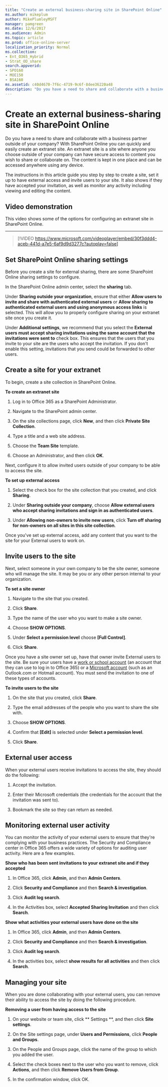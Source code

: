 ```yaml
---
title: "Create an external business-sharing site in SharePoint Online"
ms.author: mikeplum
author: MikePlumleyMSFT
manager: pamgreen
ms.date: 12/6/2017
ms.audience: Admin
ms.topic: article
ms.prod: office-online-server
localization_priority: Normal
ms.collection:
- Ent_O365_Hybrid
- Strat_OD_share
search.appverid:
- SPO160
- MOE150
- BSA160
ms.assetid: c40d4670-7f6c-4719-9c6f-8dee36220a48
description: "Do you have a need to share and collaborate with a business partner outside of your company? With SharePoint Online you can quickly and easily create an extranet site. An extranet site is a site where anyone you choose outside of your company can have secure access to content you wish to share or collaborate on. The content is kept in one place and can be accessed anywhere using any device."
---
```


# Create an external business-sharing site in SharePoint Online

Do you have a need to share and collaborate with a business partner outside of your company? With SharePoint Online you can quickly and easily create an extranet site. An extranet site is a site where anyone you choose outside of your company can have secure access to content you wish to share or collaborate on. The content is kept in one place and can be accessed anywhere using any device.
  
The instructions in this article guide you step by step to create a site, set it up to have external access and invite users to your site. It also shows if they have accepted your invitation, as well as monitor any activity including viewing and editing the content.
  
## Video demonstration

This video shows some of the options for configuring an extranet site in SharePoint Online.
  
****

> [!VIDEO https://www.microsoft.com/videoplayer/embed/30f3ddd4-aceb-441d-a7e5-6af9d9d3277c?autoplay=false]
  
## Set SharePoint Online sharing settings

Before you create a site for external sharing, there are some SharePoint Online sharing settings to configure.
  
In the SharePoint Online admin center, select the **sharing** tab. 
  
Under **Sharing outside your organization**, ensure that either **Allow users to invite and share with authenticated external users** or **Allow sharing to authenticated external users and using anonymous access links** is selected. This will allow you to properly configure sharing on your extranet site once you create it. 
  
Under **Additional settings**, we recommend that you select the **External users must accept sharing invitations using the same account that the invitations were sent to** check box. This ensures that the users that you invite to your site are the users who accept the invitation. If you don't enable this setting, invitations that you send could be forwarded to other users. 
  
## Create a site for your extranet

To begin, create a site collection in SharePoint Online.
  
 **To create an extranet site**
  
1. Log in to Office 365 as a SharePoint Administrator.
    
2. Navigate to the SharePoint admin center.
    
3. On the site collections page, click **New**, and then click **Private Site Collection**.
    
4. Type a title and a web site address.
    
5. Choose the **Team Site** template. 
    
6. Choose an Administrator, and then click **OK**.
    
Next, configure it to allow invited users outside of your company to be able to access the site.
  
 **To set up external access**
  
1. Select the check box for the site collection that you created, and click **Sharing**.
    
2. Under **Sharing outside your company**, choose **Allow external users who accept sharing invitations and sign in as authenticated users**.
    
3. Under **Allowing non-owners to invite new users**, click **Turn off sharing for non-owners on all sites in this site collection**.
    
Once you've set up external access, add any content that you want to the site for your External users to work on.
  
## Invite users to the site

Next, select someone in your own company to be the site owner, someone who will manage the site. It may be you or any other person internal to your organization.
  
 **To set a site owner**
  
1. Navigate to the site that you created.
    
2. Click **Share**.
    
3. Type the name of the user who you want to make a site owner.
    
4. Choose **SHOW OPTIONS**.
    
5. Under **Select a permission level** choose **[Full Control]**.
    
6. Click **Share**.
    
Once you have a site owner set up, have that owner invite External users to the site. Be sure your users have a [work or school account](https://support.office.com/article/37da662b-5da6-4b56-a091-2731b2ecc8b4) (an account that they can use to log in to Office 365) or a [Microsoft account](https://support.microsoft.com/instantanswers/d18cc497-d839-cf50-dea8-f99c95f2bd16) (such as an Outlook.com or Hotmail account). You must send the invitation to one of these types of accounts. 
  
 **To invite users to the site**
  
1. On the site that you created, click **Share**.
    
2. Type the email addresses of the people who you want to share the site with.
    
3. Choose **SHOW OPTIONS**.
    
4. Confirm that **[Edit]** is selected under **Select a permission level**.
    
5. Click **Share**.
    
## External user access

When your external users receive invitations to access the site, they should do the following:
  
1. Accept the invitation.
    
2. Enter their Microsoft credentials (the credentials for the account that the invitation was sent to).
    
3. Bookmark the site so they can return as needed.
    
## Monitoring external user activity

You can monitor the activity of your external users to ensure that they're complying with your business practices. The Security and Compliance center in Office 365 offers a wide variety of options for auditing user activity. Here are a few examples.
  
 **Show who has been sent invitations to your extranet site and if they accepted**
  
1. In Office 365, click **Admin**, and then **Admin Centers**.
    
2. Click **Security and Compliance** and then **Search &amp; investigation**. 
    
3. Click **Audit log search**. 
    
4. In the Activities box, select **Accepted Sharing Invitation** and then click **Search**. 
    
 **Show what activities your external users have done on the site**
  
1. In Office 365, click **Admin**, and then **Admin Centers**.
    
2. Click **Security and Compliance** and then **Search &amp; investigation**. 
    
3. Click **Audit log search**. 
    
4. In the activities box, select **show results for all activities** and then click **Search**. 
    
## Managing your site

When you are done collaborating with your external users, you can remove their ability to access the site by doing the following procedure.
  
 **Removing a user from having access to the site**
  
1. On your website or team site, click ** Settings **, and then click **Site settings**. 
    
2. On the Site settings page, under **Users and Permissions**, click **People and Groups**.
    
3. On the People and Groups page, click the name of the group to which you added the user.
    
4. Select the check boxes next to the user who you want to remove, click **Actions**, and then click **Remove Users from Group**. 
    
5. In the confirmation window, click OK.
    

